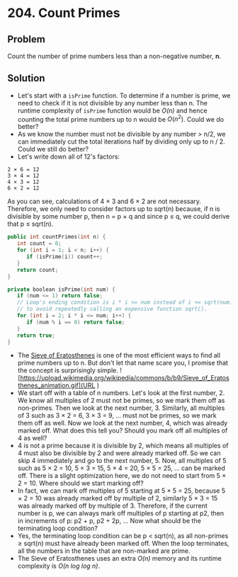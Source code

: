 # 204. Count Primes #

## Problem ##

Count the number of prime numbers less than a non-negative number, **n**.

## Solution ##

* Let's start with a `isPrime` function. To determine if a number is prime, we need to check if it is not divisible by any number less than n. The runtime complexity of `isPrime` function would be _O(n)_ and hence counting the total prime numbers up to n would be $O(n^2)$. Could we do better?
* As we know the number must not be divisible by any number > n/2, we can immediately cut the total iterations half by dividing only up to n / 2. Could we still do better?
* Let's write down all of 12's factors:
```
2 × 6 = 12
3 × 4 = 12
4 × 3 = 12
6 × 2 = 12
```
As you can see, calculations of 4 × 3 and 6 × 2 are not necessary. Therefore, we only need to consider factors up to sqrt(n) because, if n is divisible by some number p, then n = p × q and since p ≤ q, we could derive that p ≤ sqrt(n).
```c++
public int countPrimes(int n) {
   int count = 0;
   for (int i = 1; i < n; i++) {
      if (isPrime(i)) count++;
   }
   return count;
}

private boolean isPrime(int num) {
   if (num <= 1) return false;
   // Loop's ending condition is i * i <= num instead of i <= sqrt(num)
   // to avoid repeatedly calling an expensive function sqrt().
   for (int i = 2; i * i <= num; i++) {
      if (num % i == 0) return false;
   }
   return true;
}
```
* The [Sieve of Eratosthenes](https://en.wikipedia.org/wiki/Sieve_of_Eratosthenes) is one of the most efficient ways to find all prime numbers up to n. But don't let that name scare you, I promise that the concept is surprisingly simple.
![https://upload.wikimedia.org/wikipedia/commons/b/b9/Sieve_of_Eratosthenes_animation.gif](URL ) 
* We start off with a table of n numbers. Let's look at the first number, 2. We know all multiples of 2 must not be primes, so we mark them off as non-primes. Then we look at the next number, 3. Similarly, all multiples of 3 such as 3 × 2 = 6, 3 × 3 = 9, ... must not be primes, so we mark them off as well. Now we look at the next number, 4, which was already marked off. What does this tell you? Should you mark off all multiples of 4 as well?
* 4 is not a prime because it is divisible by 2, which means all multiples of 4 must also be divisible by 2 and were already marked off. So we can skip 4 immediately and go to the next number, 5. Now, all multiples of 5 such as 5 × 2 = 10, 5 × 3 = 15, 5 × 4 = 20, 5 × 5 = 25, ... can be marked off. There is a slight optimization here, we do not need to start from 5 × 2 = 10. Where should we start marking off?
* In fact, we can mark off multiples of 5 starting at 5 × 5 = 25, because 5 × 2 = 10 was already marked off by multiple of 2, similarly 5 × 3 = 15 was already marked off by multiple of 3. Therefore, if the current number is p, we can always mark off multiples of p starting at p2, then in increments of p: p2 + p, p2 + 2p, ... Now what should be the terminating loop condition?
* Yes, the terminating loop condition can be p < sqrt(n), as all non-primes ≥ sqrt(n) must have already been marked off. When the loop terminates, all the numbers in the table that are non-marked are prime.
* The Sieve of Eratosthenes uses an extra _O(n)_ memory and its runtime complexity is _O(n log log n)_.
